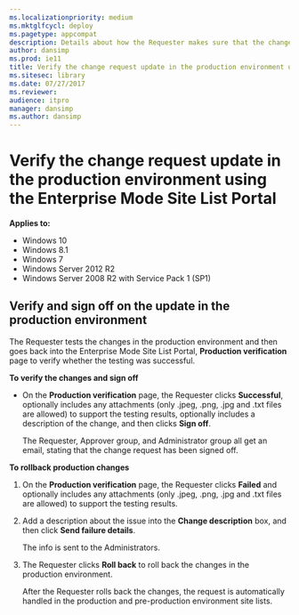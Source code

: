 ```yaml
---
ms.localizationpriority: medium
ms.mktglfcycl: deploy
ms.pagetype: appcompat
description: Details about how the Requester makes sure that the change request update is accurate within the production environment using the Enterprise Mode Site List Portal.
author: dansimp
ms.prod: ie11
title: Verify the change request update in the production environment using the Enterprise Mode Site List Portal (Internet Explorer 11 for IT Pros)
ms.sitesec: library
ms.date: 07/27/2017
ms.reviewer:
audience: itpro
manager: dansimp
ms.author: dansimp
---
```


# Verify the change request update in the production environment using the Enterprise Mode Site List Portal

**Applies to:**

-   Windows 10
-   Windows 8.1
-   Windows 7
-   Windows Server 2012 R2
-   Windows Server 2008 R2 with Service Pack 1 (SP1)

## Verify and sign off on the update in the production environment
The Requester tests the changes in the production environment and then goes back into the Enterprise Mode Site List Portal, **Production verification** page to verify whether the testing was successful.

**To verify the changes and sign off**
- On the **Production verification** page, the Requester clicks **Successful**, optionally includes any attachments (only .jpeg, .png, .jpg and .txt files are allowed) to support the testing results, optionally includes a description of the change, and then clicks **Sign off**.

   The Requester, Approver group, and Administrator group all get an email, stating that the change request has been signed off.


**To rollback production changes**
1. On the **Production verification** page, the Requester clicks **Failed** and optionally includes any attachments (only .jpeg, .png, .jpg and .txt files are allowed) to support the testing results.

2. Add a description about the issue into the **Change description** box, and then click **Send failure details**.

   The info is sent to the Administrators.

3. The Requester clicks **Roll back** to roll back the changes in the production environment.

    After the Requester rolls back the changes, the request is automatically handled in the production and pre-production environment site lists.

